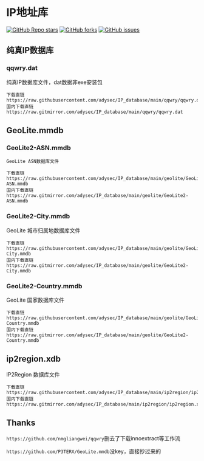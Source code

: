 # IP地址库
<a href="https://github.com/adysec/IP_database/stargazers"><img alt="GitHub Repo stars" src="https://img.shields.io/github/stars/adysec/IP_database?color=yellow&logo=riseup&logoColor=yellow&style=flat-square"></a>
<a href="https://github.com/adysec/IP_database/network/members"><img alt="GitHub forks" src="https://img.shields.io/github/forks/adysec/IP_database?color=orange&style=flat-square"></a>
<a href="https://github.com/adysec/IP_database/issues"><img alt="GitHub issues" src="https://img.shields.io/github/issues/adysec/IP_database?color=red&style=flat-square"></a>

## 纯真IP数据库
### qqwry.dat
纯真IP数据库文件，dat数据非exe安装包
```
下载直链
https://raw.githubusercontent.com/adysec/IP_database/main/qqwry/qqwry.dat
国内下载直链
https://raw.gitmirror.com/adysec/IP_database/main/qqwry/qqwry.dat
```
## GeoLite.mmdb
### GeoLite2-ASN.mmdb
```
GeoLite ASN数据库文件

下载直链
https://raw.githubusercontent.com/adysec/IP_database/main/geolite/GeoLite2-ASN.mmdb
国内下载直链
https://raw.gitmirror.com/adysec/IP_database/main/geolite/GeoLite2-ASN.mmdb
```

### GeoLite2-City.mmdb
GeoLite 城市归属地数据库文件
```
下载直链
https://raw.githubusercontent.com/adysec/IP_database/main/geolite/GeoLite2-City.mmdb
国内下载直链
https://raw.gitmirror.com/adysec/IP_database/main/geolite/GeoLite2-City.mmdb
```

### GeoLite2-Country.mmdb
GeoLite 国家数据库文件
```
下载直链
https://raw.githubusercontent.com/adysec/IP_database/main/geolite/GeoLite2-Country.mmdb
国内下载直链
https://raw.gitmirror.com/adysec/IP_database/main/geolite/GeoLite2-Country.mmdb`
```
## ip2region.xdb
IP2Region 数据库文件
```
下载直链
https://raw.githubusercontent.com/adysec/IP_database/main/ip2region/ip2region.xdb
国内下载直链
https://raw.gitmirror.com/adysec/IP_database/main/ip2region/ip2region.xdb
```

## Thanks
`https://github.com/nmgliangwei/qqwry`删去了下载innoextract等工作流

`https://github.com/P3TERX/GeoLite.mmdb`没key，直接抄过来的
